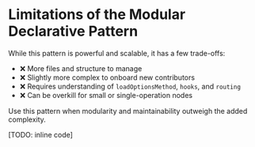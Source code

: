 # Limitations of the Modular Declarative Pattern

While this pattern is powerful and scalable, it has a few trade-offs:

- ❌ More files and structure to manage
- ❌ Slightly more complex to onboard new contributors
- ❌ Requires understanding of `loadOptionsMethod`, `hooks`, and `routing`
- ❌ Can be overkill for small or single-operation nodes

Use this pattern when modularity and maintainability outweigh the added complexity.

[TODO: inline code]
